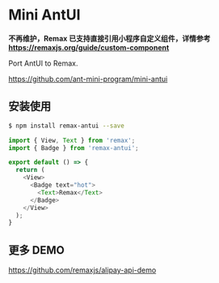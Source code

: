 # Mini AntUI

**不再维护，Remax 已支持直接引用小程序自定义组件，详情参考 https://remaxjs.org/guide/custom-component**

Port AntUI to Remax.

https://github.com/ant-mini-program/mini-antui

## 安装使用

```bash
$ npm install remax-antui --save
```

```javascript
import { View, Text } from 'remax';
import { Badge } from 'remax-antui';

export default () => {
  return (
    <View>
      <Badge text="hot">
        <Text>Remax</Text>
      </Badge>
    </View>
  );
}
```

## 更多 DEMO

https://github.com/remaxjs/alipay-api-demo
